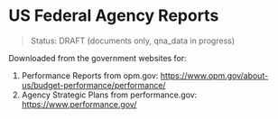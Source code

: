 # US Federal Agency Reports

> Status: DRAFT (documents only, qna_data in progress)

Downloaded from the government websites for:

1. Performance Reports from opm.gov: https://www.opm.gov/about-us/budget-performance/performance/
2. Agency Strategic Plans from performance.gov: https://www.performance.gov/
